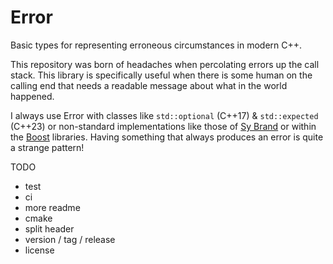 # Error
Basic types for representing erroneous circumstances in modern C++.

This repository was born of headaches when percolating errors up the call stack. This library is specifically useful when there is some 
human on the calling end that needs a readable message about what in the world happened.  

I always use Error with classes like `std::optional` (C++17) & `std::expected` (C++23) or non-standard implementations like 
those of [Sy Brand](https://github.com/TartanLlama) or within the [Boost](https://www.boost.org/) libraries. Having something that always 
produces an error is quite a strange pattern!

TODO
- test
- ci
- more readme
- cmake
- split header
- version / tag / release
- license
